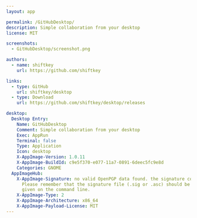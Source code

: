 ```yaml
---
layout: app

permalink: /GitHubDesktop/
description: Simple collaboration from your desktop
license: MIT

screenshots:
  - GitHubDesktop/screenshot.png

authors:
  - name: shiftkey
    url: https://github.com/shiftkey

links:
  - type: GitHub
    url: shiftkey/desktop
  - type: Download
    url: https://github.com/shiftkey/desktop/releases

desktop:
  Desktop Entry:
    Name: GitHubDesktop
    Comment: Simple collaboration from your desktop
    Exec: AppRun
    Terminal: false
    Type: Application
    Icon: desktop
    X-AppImage-Version: 1.0.11
    X-AppImage-BuildId: c9e5f370-e077-11a7-0891-6deec5fc9e8d
    Categories: GNOME
  AppImageHub:
    X-AppImage-Signature: no valid OpenPGP data found. the signature could not be verified.
      Please remember that the signature file (.sig or .asc) should be the first file
      given on the command line.
    X-AppImage-Type: 2
    X-AppImage-Architecture: x86_64
    X-AppImage-Payload-License: MIT
---
```


